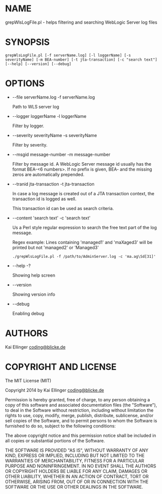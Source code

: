 # NAME

grepWlsLogFile.pl - helps filtering and searching WebLogic Server log files

# SYNOPSIS

`grepWlsLogFile.pl [-f serverName.log]
                 [-l loggerName]
                 [-s severityName]
                 [-m BEA-number]
                 [-t jta-transaction]
                 [-c "search text"]
                 [--help]
                 [--version]
                 [--debug]`

# OPTIONS

- \--file serverName.log   -f serverName.log

    Path to WLS server log

- \--logger loggerName   -l loggerName

    Filter by logger.

- \--severity severityName   -s severityName

    Filter by severity.

- \--msgid message-number   -m message-number

    Filter by message id. A WebLogic Server message id usually has the format 
    BEA-<6 numbers>. If no prefix is given, BEA- and the missing zeros are 
    automatically prepended.

- \--tranid jta-transaction   -t jta-transaction

    In case a log message is created out of a JTA transaction context, 
    the transaction id is logged as well.

    This transaction id can be used as search criteria.

- \--content 'search text'   -c 'search text'

    Us a Perl style regular expression to search the free text part of the log message.

    Regex example: Lines containing 'managed1' and 'maXaged3' will be printed but not 'managed2' or 'Managed3'

    `./grepWlsLogFile.pl -f /path/to/AdminServer.log -c 'ma.ag\Sd[31]'`

- \--help   -?

    Showing help screen

- \--version

    Showing version info

- \--debug

    Enabling debug

# AUTHORS

Kai Ellinger <coding@blicke.de>

# COPYRIGHT AND LICENSE

The MIT License (MIT)

Copyright 2014 by Kai Ellinger <coding@blicke.de>

Permission is hereby granted, free of charge, to any person obtaining a copy
of this software and associated documentation files (the "Software"), to deal
in the Software without restriction, including without limitation the rights
to use, copy, modify, merge, publish, distribute, sublicense, and/or sell
copies of the Software, and to permit persons to whom the Software is
furnished to do so, subject to the following conditions:

The above copyright notice and this permission notice shall be included in
all copies or substantial portions of the Software.

THE SOFTWARE IS PROVIDED "AS IS", WITHOUT WARRANTY OF ANY KIND, EXPRESS OR
IMPLIED, INCLUDING BUT NOT LIMITED TO THE WARRANTIES OF MERCHANTABILITY,
FITNESS FOR A PARTICULAR PURPOSE AND NONINFRINGEMENT. IN NO EVENT SHALL THE
AUTHORS OR COPYRIGHT HOLDERS BE LIABLE FOR ANY CLAIM, DAMAGES OR OTHER
LIABILITY, WHETHER IN AN ACTION OF CONTRACT, TORT OR OTHERWISE, ARISING FROM,
OUT OF OR IN CONNECTION WITH THE SOFTWARE OR THE USE OR OTHER DEALINGS IN
THE SOFTWARE.
